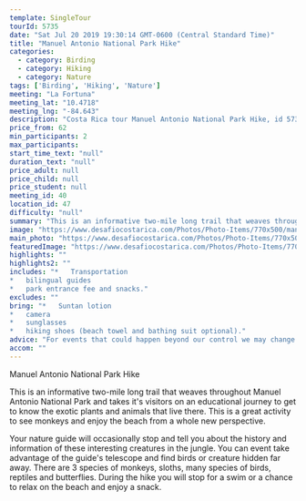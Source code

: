 ```yaml
---
template: SingleTour
tourId: 5735
date: "Sat Jul 20 2019 19:30:14 GMT-0600 (Central Standard Time)"
title: "Manuel Antonio National Park Hike"
categories: 
  - category: Birding
  - category: Hiking
  - category: Nature
tags: ['Birding', 'Hiking', 'Nature']
meeting: "La Fortuna"
meeting_lat: "10.4718"
meeting_lng: "-84.643"
description: "Costa Rica tour Manuel Antonio National Park Hike, id 5735"
price_from: 62
min_participants: 2
max_participants: 
start_time_text: "null"
duration_text: "null"
price_adult: null
price_child: null
price_student: null
meeting_id: 40
location_id: 47
difficulty: "null"
summary: "This is an informative two-mile long trail that weaves throughout Manuel Antonio National Park and takes it's visitors on an educational journey to get to know the exotic plants and animals that live there. This is a great activity to see monkeys and enjoy the beach from a whole new perspective."
image: "https://www.desafiocostarica.com/Photos/Photo-Items/770x500/manuel-antonio-national-park-hike-1415653283.jpg"
main_photo: "https://www.desafiocostarica.com/Photos/Photo-Items/770x500/manuel-antonio-national-park-hike-1415653283.jpg"
featuredImage: "https://www.desafiocostarica.com/Photos/Photo-Items/770x500/manuel-antonio-national-park-hike-1415653283.jpg"
highlights: ""
highlights2: ""
includes: "*   Transportation
*   bilingual guides
*   park entrance fee and snacks."
excludes: ""
bring: "*   Suntan lotion
*   camera
*   sunglasses
*   hiking shoes (beach towel and bathing suit optional)."
advice: "For events that could happen beyond our control we may change to a more-suitable tour with an equal or similar adventure-appeal or offer other tour options so you don't miss out on a fun day in Costa Rica. We reserve the right to cancel a trip due to unfavorable conditions & will only run a tour according to our policies. Full refund is given if (on rare occasion) no tour is run."
accom: ""
---
```

Manuel Antonio National Park Hike

This is an informative two-mile long trail that weaves throughout Manuel Antonio National Park and takes it's visitors on an educational journey to get to know the exotic plants and animals that live there. This is a great activity to see monkeys and enjoy the beach from a whole new perspective.

Your nature guide will occasionally stop and tell you about the history and information of these interesting creatures in the jungle. You can event take advantage of the guide's telescope and find birds or creature hidden far away. There are 3 species of monkeys, sloths, many species of birds, reptiles and butterflies. During the hike you will stop for a swim or a chance to relax on the beach and enjoy a snack.